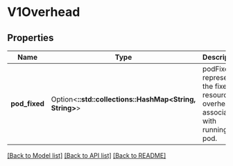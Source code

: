 # V1Overhead

## Properties

Name | Type | Description | Notes
------------ | ------------- | ------------- | -------------
**pod_fixed** | Option<**::std::collections::HashMap<String, String>**> | podFixed represents the fixed resource overhead associated with running a pod. | [optional]

[[Back to Model list]](../README.md#documentation-for-models) [[Back to API list]](../README.md#documentation-for-api-endpoints) [[Back to README]](../README.md)


